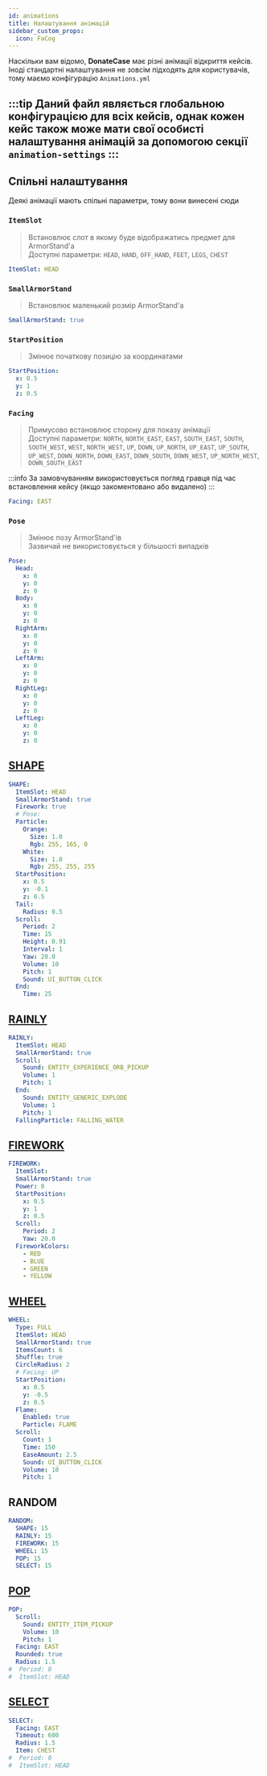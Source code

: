 ```yaml
---
id: animations
title: Налаштування анімацій
sidebar_custom_props:
  icon: FaCog
---
```


Наскільки вам відомо, **DonateCase** має різні анімації відкриття кейсів. Іноді стандартні налаштування не зовсім підходять для користувачів, тому маємо конфігурацію `Animations.yml`

:::tip
Даний файл являється глобальною конфігурацією для всіх кейсів, однак кожен кейс також може мати свої особисті налаштування анімацій за допомогою секції `animation-settings`
:::
---

## Спільні налаштування
Деякі анімації мають спільні параметри, тому вони винесені сюди
### `ItemSlot`
> Встановлює слот в якому буде відображатись предмет для ArmorStand'а\
> Доступні параметри: `HEAD`, `HAND`, `OFF_HAND`, `FEET`, `LEGS`, `CHEST`
```yaml
ItemSlot: HEAD
```

### `SmallArmorStand`
> Встановлює маленький розмір ArmorStand'а
```yaml
SmallArmorStand: true
```

### `StartPosition`
> Змінює початкову позицію за координатами
```yaml
StartPosition:
  x: 0.5
  y: 1
  z: 0.5
```

### `Facing`
> Примусово встановлює сторону для показу анімації\
> Доступні параметри: `NORTH`, `NORTH_EAST`, `EAST`, `SOUTH_EAST`, `SOUTH`, `SOUTH_WEST`, `WEST`, `NORTH_WEST`, `UP`, `DOWN`, `UP_NORTH`, `UP_EAST`, `UP_SOUTH`, `UP_WEST`, `DOWN_NORTH`, `DOWN_EAST`, `DOWN_SOUTH`, `DOWN_WEST`, `UP_NORTH_WEST`, `DOWN_SOUTH_EAST`

:::info
За замовчуванням використовується погляд гравця під час встановлення кейсу (якщо закоментовано або видалено)
:::

```yaml
Facing: EAST
```

### `Pose`
> Змінює позу ArmorStand'ів\
> Зазвичай не використовується у більшості випадків
```yaml
Pose:
  Head:
    x: 0
    y: 0
    z: 0
  Body:
    x: 0
    y: 0
    z: 0
  RightArm:
    x: 0
    y: 0
    z: 0
  LeftArm:
    x: 0
    y: 0
    z: 0
  RightLeg:
    x: 0
    y: 0
    z: 0
  LeftLeg:
    x: 0
    y: 0
    z: 0
```

## [SHAPE](../animations#shape)

```yaml
SHAPE:
  ItemSlot: HEAD
  SmallArmorStand: true
  Firework: true
  # Pose:
  Particle:
    Orange:
      Size: 1.0
      Rgb: 255, 165, 0
    White:
      Size: 1.0
      Rgb: 255, 255, 255
  StartPosition:
    x: 0.5
    y: -0.1
    z: 0.5
  Tail:
    Radius: 0.5
  Scroll:
    Period: 2
    Time: 15
    Height: 0.91
    Interval: 1
    Yaw: 20.0
    Volume: 10
    Pitch: 1
    Sound: UI_BUTTON_CLICK
  End:
    Time: 25
```

## [RAINLY](../animations#rainly)
```yaml
RAINLY:
  ItemSlot: HEAD
  SmallArmorStand: true
  Scroll:
    Sound: ENTITY_EXPERIENCE_ORB_PICKUP
    Volume: 1
    Pitch: 1
  End:
    Sound: ENTITY_GENERIC_EXPLODE
    Volume: 1
    Pitch: 1
  FallingParticle: FALLING_WATER 
```

## [FIREWORK](../animations#firework)
```yaml
FIREWORK:
  ItemSlot:
  SmallArmorStand: true
  Power: 0
  StartPosition:
    x: 0.5
    y: 1
    z: 0.5
  Scroll:
    Period: 2
    Yaw: 20.0
  FireworkColors:
    - RED
    - BLUE
    - GREEN
    - YELLOW
```

## [WHEEL](../animations#wheel)
```yaml
WHEEL:
  Type: FULL
  ItemSlot: HEAD
  SmallArmorStand: true
  ItemsCount: 6
  Shuffle: true
  CircleRadius: 2
  # Facing: UP
  StartPosition:
    x: 0.5
    y: -0.5
    z: 0.5
  Flame:
    Enabled: true
    Particle: FLAME
  Scroll:
    Count: 1
    Time: 150
    EaseAmount: 2.5
    Sound: UI_BUTTON_CLICK
    Volume: 10
    Pitch: 1
```

## RANDOM
```yaml
RANDOM:
  SHAPE: 15
  RAINLY: 15
  FIREWORK: 15
  WHEEL: 15
  POP: 15
  SELECT: 15
```

## [POP](../animations#pop)
```yaml
POP:
  Scroll:
    Sound: ENTITY_ITEM_PICKUP
    Volume: 10
    Pitch: 1
  Facing: EAST
  Rounded: true
  Radius: 1.5
#  Period: 0
#  ItemSlot: HEAD
```

## [SELECT](../animations#select)
```yaml
SELECT:
  Facing: EAST
  Timeout: 600
  Radius: 1.5
  Item: CHEST
#  Period: 0
#  ItemSlot: HEAD
```